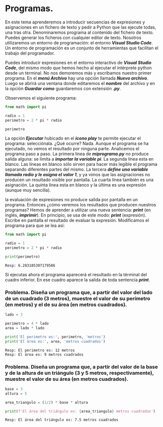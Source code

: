 # Programas.

En este tema aprenderemos a introducir secuencias de expresiones y asignaciones en un fichero de texto y pedir a Python que las ejecute todas, una tras otra. Denominaremos programa al contenido del fichero de texto. Puedes generar los ficheros con cualquier editor de texto. Nosotros utilizaremos un entorno de programación: el entorno ***Visual Studio Code***. Un entorno de programación es un conjunto de herramientas que facilitan el trabajo del programador.

Puedes introducir expresiones en el entorno interactivo de ***Visual Studio Code***, del mismo modo que hemos hecho al ejecutar el intérprete python desde un terminal. No nos demoremos más y escribamos nuestro primer programa. En el ***menú Archivo*** hay una opción llamada ***Nuevo archivo***. Luego se abrirá una ventana donde editaremos el ***nombre*** del archivo y en la opción ***Guardar como*** guardaremos con extensión ***.py***.

Observemos el siguiente programa:

```Python
from math import pi

radio = 1
perimetro = 2 * pi * radio

perimetro
```

La opción ***Ejecutar*** hubicado en el ***icono play*** te permite ejecutar el programa: selecciónala. ¿Qué ocurre? Nada. Aunque el programa se ha ejecutado, no vemos el resultado por ninguna parte. Analicemos el programa paso a paso. La primera línea de ***miprograma.py*** no produce salida alguna: se limita a ***importar la variable pi***. La segunda línea esta en blanco. Las líneas en blanco sólo sirven para hacer más legible el programa separando diferentes partes del mismo. La tercera ***define una variable llamada radio y le asigna el valor 1***, y ya vimos que las asignaciones no producen un resultado visible por pantalla. La cuarta línea también es una asignación. La quinta línea esta en blanco y la última es una expresión (aunque muy sencilla).

la evaluación de expresiones no produce salida por pantalla en un programa. Entonces ¿cómo veremos los resultados que producen nuestros programas? Hemos de aprender a utilizar una nueva sentencia: ***print*** (en inglés, ***imprimir***). En principio, se usa de este modo: ***print*** (expresión). Escribe en pantalla el resultado de evaluar la expresión. Modificamos el programa para que se lea así:

```Python
from math import pi

radio = 1
perimetro = 2 * pi * radio

print(perimetro)
```
```
Resp: 6.283185307179586
```

Si ejecutas ahora el programa aparecerá el resultado en la términal del cuadro inferior. En ese cuadro aparece la salida de toda sentencia ***print***.

### Problema. Diseña un programa que, a partir del valor del lado de un cuadrado (3 metros), muestre el valor de su perímetro (en metros) y el de su área (en metros cuadrados).

```Python
lado = 3

perimetro = 4 * lado
area = lado * lado

print('El perimetro es:', perimetro, 'metros')
print('El área es:', area, 'metros cuadrados')
```
```
Resp: El perimetro es: 12 metros
Resp: El área es: 9 metros cuadrados
```

### Problema. Diseña un programa que, a partir del valor de la base y de la altura de un triángulo (3 y 5 metros, respectivamente), muestre el valor de su área (en metros cuadrados).

```Python
base = 3
altura = 5

area_triangulo = (1/2) * base * altura

print(f'El área del triángulo es: {area_triangulo} metros cuadrados')
```
```
Resp: El área del triángulo es: 7.5 metros cuadrados
```
